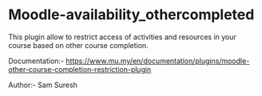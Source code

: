 # Moodle-availability_othercompleted

This plugin allow to restrict access of activities and resources in your course based on other course completion.

Documentation:-
https://www.mu.my/en/documentation/plugins/moodle-other-course-completion-restriction-plugin

Author:-
Sam Suresh

